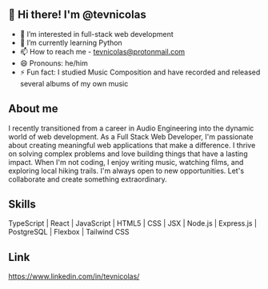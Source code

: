 ## 👋 Hi there! I'm @tevnicolas

- 🔭 I’m interested in full-stack web development
- 🌱 I’m currently learning Python
- 📫 How to reach me - tevnicolas@protonmail.com
- 😄 Pronouns: he/him
- ⚡ Fun fact: I studied Music Composition and have recorded and released several albums of my own music

## About me

I recently transitioned from a career in Audio Engineering into the dynamic world of web development. As a Full Stack Web Developer, I'm passionate about creating meaningful web applications that make a difference. I thrive on solving complex problems and love building things that have a lasting impact. When I'm not coding, I enjoy writing music, watching films, and exploring local hiking trails. I'm always open to new opportunities. Let's collaborate and create something extraordinary.

## Skills

TypeScript | React | JavaScript | HTML5 | CSS | JSX | Node.js | Express.js | PostgreSQL | Flexbox | Tailwind CSS

## Link

https://www.linkedin.com/in/tevnicolas/
